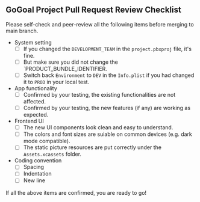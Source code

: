 ## GoGoal Project Pull Request Review Checklist

Please self-check and peer-review all the following items before merging to main branch.

- System setting
  - [ ] If you changed the `DEVELOPMENT_TEAM` in the `project.pbxproj` file, it's fine.
  - [ ] But make sure you did not change the `PRODUCT_BUNDLE_IDENTIFIER.
  - [ ] Switch back `Environment` to `DEV` in the `Info.plist` if you had changed it to `PROD` in your local test.
- App functionality
  - [ ] Confirmed by your testing, the existing functionalities are not affected.
  - [ ] Confirmed by your testing, the new features (if any) are working as expected.
- Frontend UI
  - [ ] The new UI components look clean and easy to understand.
  - [ ] The colors and font sizes are suiable on common devices (e.g. dark mode compatible).
  - [ ] The static picture resources are put correctly under the `Assets.xcassets` folder.
- Coding convention
  - [ ] Spacing
  - [ ] Indentation
  - [ ] New line

If all the above items are confirmed, you are ready to go!
